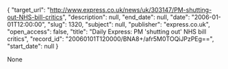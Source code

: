 {
  "target_url": "http://www.express.co.uk/news/uk/303147/PM-shutting-out-NHS-bill-critics", 
  "description": null, 
  "end_date": null, 
  "date": "2006-01-01T12:00:00", 
  "slug": 1320, 
  "subject": null, 
  "publisher": "express.co.uk", 
  "open_access": false, 
  "title": "Daily Express: PM 'shutting out' NHS bill critics", 
  "record_id": "20060101T120000/BNA8+/afr5M0TOQiJPzPEg==", 
  "start_date": null
}

None